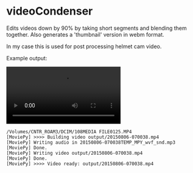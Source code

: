 # videoCondenser
Edits videos down by 90% by taking short segments and blending them together.  Also generates a 'thumbnail' version in webm format. 

In my case this is used for post processing helmet cam video. 

Example output:

<video id="sampleMovie" src="https://github.com/jimmydigital/videoCondenser/blob/master/images/ted_rosling_third_world_stats.mp4.webm" controls></video>

```
/Volumes/CNTR_ROAM3/DCIM/108MEDIA FILE0125.MP4
[MoviePy] >>>> Building video output/20150806-070038.mp4
[MoviePy] Writing audio in 20150806-070038TEMP_MPY_wvf_snd.mp3
[MoviePy] Done.
[MoviePy] Writing video output/20150806-070038.mp4
[MoviePy] Done.
[MoviePy] >>>> Video ready: output/20150806-070038.mp4
```

